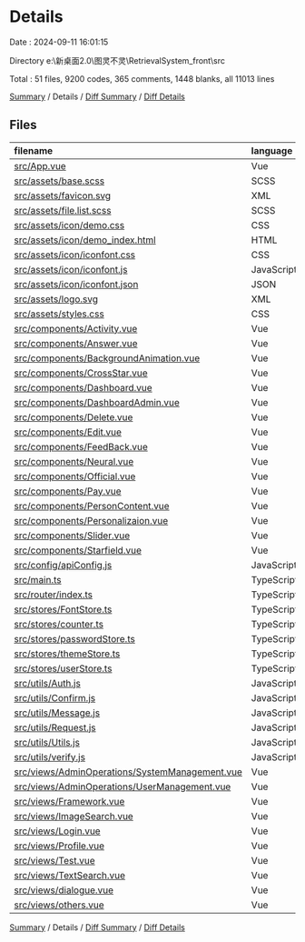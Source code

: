 # Details

Date : 2024-09-11 16:01:15

Directory e:\\新桌面2.0\\图灵不灵\\RetrievalSystem_front\\src

Total : 51 files,  9200 codes, 365 comments, 1448 blanks, all 11013 lines

[Summary](results.md) / Details / [Diff Summary](diff.md) / [Diff Details](diff-details.md)

## Files
| filename | language | code | comment | blank | total |
| :--- | :--- | ---: | ---: | ---: | ---: |
| [src/App.vue](/src/App.vue) | Vue | 25 | 0 | 8 | 33 |
| [src/assets/base.scss](/src/assets/base.scss) | SCSS | 54 | 0 | 11 | 65 |
| [src/assets/favicon.svg](/src/assets/favicon.svg) | XML | 1 | 0 | 0 | 1 |
| [src/assets/file.list.scss](/src/assets/file.list.scss) | SCSS | 111 | 0 | 22 | 133 |
| [src/assets/icon/demo.css](/src/assets/icon/demo.css) | CSS | 435 | 19 | 86 | 540 |
| [src/assets/icon/demo_index.html](/src/assets/icon/demo_index.html) | HTML | 931 | 2 | 130 | 1,063 |
| [src/assets/icon/iconfont.css](/src/assets/icon/iconfont.css) | CSS | 127 | 0 | 41 | 168 |
| [src/assets/icon/iconfont.js](/src/assets/icon/iconfont.js) | JavaScript | 1 | 0 | 0 | 1 |
| [src/assets/icon/iconfont.json](/src/assets/icon/iconfont.json) | JSON | 275 | 0 | 1 | 276 |
| [src/assets/logo.svg](/src/assets/logo.svg) | XML | 1 | 0 | 1 | 2 |
| [src/assets/styles.css](/src/assets/styles.css) | CSS | 3 | 1 | 1 | 5 |
| [src/components/Activity.vue](/src/components/Activity.vue) | Vue | 232 | 25 | 41 | 298 |
| [src/components/Answer.vue](/src/components/Answer.vue) | Vue | 158 | 16 | 20 | 194 |
| [src/components/BackgroundAnimation.vue](/src/components/BackgroundAnimation.vue) | Vue | 408 | 8 | 48 | 464 |
| [src/components/CrossStar.vue](/src/components/CrossStar.vue) | Vue | 163 | 0 | 34 | 197 |
| [src/components/Dashboard.vue](/src/components/Dashboard.vue) | Vue | 300 | 18 | 59 | 377 |
| [src/components/DashboardAdmin.vue](/src/components/DashboardAdmin.vue) | Vue | 249 | 7 | 49 | 305 |
| [src/components/Delete.vue](/src/components/Delete.vue) | Vue | 215 | 8 | 40 | 263 |
| [src/components/Edit.vue](/src/components/Edit.vue) | Vue | 364 | 23 | 61 | 448 |
| [src/components/FeedBack.vue](/src/components/FeedBack.vue) | Vue | 265 | 15 | 46 | 326 |
| [src/components/Neural.vue](/src/components/Neural.vue) | Vue | 185 | 9 | 27 | 221 |
| [src/components/Official.vue](/src/components/Official.vue) | Vue | 66 | 0 | 11 | 77 |
| [src/components/Pay.vue](/src/components/Pay.vue) | Vue | 119 | 10 | 29 | 158 |
| [src/components/PersonContent.vue](/src/components/PersonContent.vue) | Vue | 223 | 14 | 46 | 283 |
| [src/components/Personalizaion.vue](/src/components/Personalizaion.vue) | Vue | 215 | 8 | 37 | 260 |
| [src/components/Slider.vue](/src/components/Slider.vue) | Vue | 190 | 0 | 23 | 213 |
| [src/components/Starfield.vue](/src/components/Starfield.vue) | Vue | 205 | 2 | 25 | 232 |
| [src/config/apiConfig.js](/src/config/apiConfig.js) | JavaScript | 22 | 4 | 8 | 34 |
| [src/main.ts](/src/main.ts) | TypeScript | 31 | 4 | 13 | 48 |
| [src/router/index.ts](/src/router/index.ts) | TypeScript | 67 | 0 | 3 | 70 |
| [src/stores/FontStore.ts](/src/stores/FontStore.ts) | TypeScript | 16 | 2 | 5 | 23 |
| [src/stores/counter.ts](/src/stores/counter.ts) | TypeScript | 10 | 0 | 3 | 13 |
| [src/stores/passwordStore.ts](/src/stores/passwordStore.ts) | TypeScript | 10 | 3 | 4 | 17 |
| [src/stores/themeStore.ts](/src/stores/themeStore.ts) | TypeScript | 11 | 0 | 1 | 12 |
| [src/stores/userStore.ts](/src/stores/userStore.ts) | TypeScript | 18 | 5 | 7 | 30 |
| [src/utils/Auth.js](/src/utils/Auth.js) | JavaScript | 10 | 0 | 3 | 13 |
| [src/utils/Confirm.js](/src/utils/Confirm.js) | JavaScript | 11 | 0 | 6 | 17 |
| [src/utils/Message.js](/src/utils/Message.js) | JavaScript | 25 | 0 | 3 | 28 |
| [src/utils/Request.js](/src/utils/Request.js) | JavaScript | 91 | 11 | 15 | 117 |
| [src/utils/Utils.js](/src/utils/Utils.js) | JavaScript | 21 | 0 | 0 | 21 |
| [src/utils/verify.js](/src/utils/verify.js) | JavaScript | 31 | 0 | 2 | 33 |
| [src/views/AdminOperations/SystemManagement.vue](/src/views/AdminOperations/SystemManagement.vue) | Vue | 297 | 13 | 44 | 354 |
| [src/views/AdminOperations/UserManagement.vue](/src/views/AdminOperations/UserManagement.vue) | Vue | 300 | 12 | 45 | 357 |
| [src/views/Framework.vue](/src/views/Framework.vue) | Vue | 68 | 0 | 14 | 82 |
| [src/views/ImageSearch.vue](/src/views/ImageSearch.vue) | Vue | 600 | 35 | 93 | 728 |
| [src/views/Login.vue](/src/views/Login.vue) | Vue | 417 | 43 | 59 | 519 |
| [src/views/Profile.vue](/src/views/Profile.vue) | Vue | 365 | 13 | 41 | 419 |
| [src/views/Test.vue](/src/views/Test.vue) | Vue | 73 | 8 | 15 | 96 |
| [src/views/TextSearch.vue](/src/views/TextSearch.vue) | Vue | 627 | 18 | 83 | 728 |
| [src/views/dialogue.vue](/src/views/dialogue.vue) | Vue | 495 | 8 | 69 | 572 |
| [src/views/others.vue](/src/views/others.vue) | Vue | 63 | 1 | 15 | 79 |

[Summary](results.md) / Details / [Diff Summary](diff.md) / [Diff Details](diff-details.md)